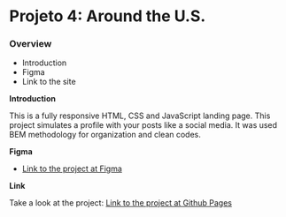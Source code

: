# Projeto 4: Around the U.S.
### Overview
* Introduction
* Figma
* Link to the site

**Introduction**

  This is a fully responsive HTML, CSS and JavaScript landing page. This project simulates a profile with your posts like a social media.
  It was used BEM methodology for organization and clean codes.

**Figma**

* [Link to the project at Figma](https://www.figma.com/file/XfB6BSINvliub43JgKza1e/WEB.-Sprint-4.-Around-The-U.S.-desktop-%2B-mobile-pt?node-id=0-1&t=eLFdrcNIQhaEIinR-0)

**Link**

Take a look at the project: [Link to the project at Github Pages](https://gxelol.github.io/web_project_4_ptbr/)
